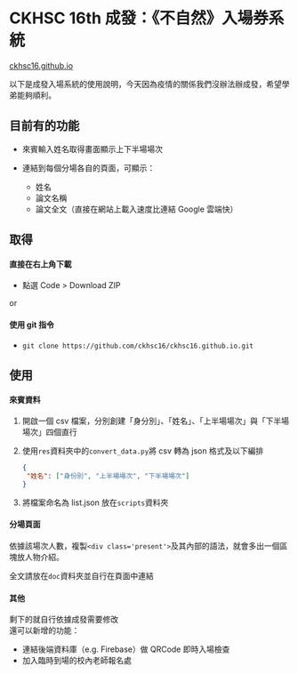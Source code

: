 <meta charset="UTF-8">

# CKHSC 16th 成發：《不自然》入場券系統

[ckhsc16.github.io](https://github.com/ckhsc16/ckhsc16.github.io)

以下是成發入場系統的使用說明，今天因為疫情的關係我們沒辦法辦成發，希望學弟能夠順利。

## 目前有的功能

- 來賓輸入姓名取得畫面顯示上下半場場次

- 連結到每個分場各自的頁面，可顯示：
  - 姓名
  - 論文名稱
  - 論文全文（直接在網站上載入速度比連結 Google 雲端快）

## 取得

#### 直接在右上角下載

- 點選 Code > Download ZIP

or

#### 使用 git 指令

- `git clone https://github.com/ckhsc16/ckhsc16.github.io.git`

## 使用

#### 來賓資料

1. 開啟一個 csv 檔案，分別創建「身分別」、「姓名」、「上半場場次」與「下半場場次」四個直行

2. 使用`res`資料夾中的`convert_data.py`將 csv 轉為 json 格式及以下編排

   ```json
   {
   	"姓名": ["身份別", "上半場場次", "下半場場次"]
   }
   ```

3. 將檔案命名為 list.json 放在`scripts`資料夾

#### 分場頁面

依據該場次人數，複製`<div class='present'>`及其內部的語法，就會多出一個區塊放人物介紹。

全文請放在`doc`資料夾並自行在頁面中連結

#### 其他

剩下的就自行依據成發需要修改<br>
還可以新增的功能：

- 連結後端資料庫（e.g. Firebase）做 QRCode 即時入場檢查
- 加入臨時到場的校內老師報名處
